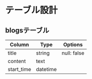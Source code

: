 # テーブル設計

## blogsテーブル

| Column     | Type     | Options     |
| ---------- | -------- | ----------- |
| title      | string   | null: false |
| content    | text     |             |
| start_time | datetime |             |
